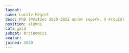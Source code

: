 ```yaml
---
layout:
name: Lucile Mégret
desc: PhD (PostDoc 2020-2022 under superv. V Frouin)
position: alumni
cat: gaia
subcat: brainomics
avatar:
joined: 2020
---
```


